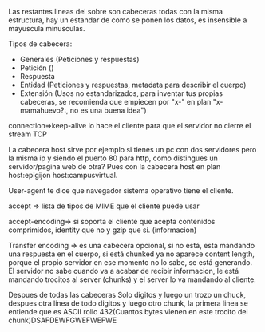 Las restantes lineas del sobre son cabeceras todas con la misma estructura, hay un estandar de como se ponen los datos, es insensible a mayuscula minusculas.

Tipos de cabecera:
* Generales (Peticiones y respuestas)
* Petición ()
* Respuesta
* Entidad (Peticiones y respuestas, metadata para describir el cuerpo)
* Extensión (Usos no estandarizados, para inventar tus propias cabeceras, se recomienda que empiecen por "x-" en plan "x-mamahuevo?:, no es una buena idea")

connection=>keep-alive lo hace el cliente para que el servidor no cierre el stream TCP 

La cabecera host sirve por ejemplo si tienes un pc con dos servidores pero la misma ip y siendo el puerto 80 para http, como distingues un servidor/pagina web de otra? Pues con la cabecera host en plan host:epigijon host:campusvirtual.

User-agent te dice que navegador sistema operativo tiene el cliente.

accept => lista de tipos de MIME que el cliente puede usar

accept-encoding=> si soporta el cliente que acepta contenidos comprimidos, identity que no y gzip que si. (informacion)


Transfer encoding => es una cabecera opcional, si no está, está mandando una respuesta en el cuerpo, si está chunked ya no aparece content length, porque el propio servidor en ese momento no lo sabe, se está generando. El servidor no sabe cuando va a acabar de recibir informacion, le está mandando trocitos al server (chunks) y el server lo va mandando al cliente.

Despues de todas las cabeceras
Solo digitos y luego un trozo un chuck, despues otra linea de todo digitos y luego otro chunk, la primera linea se entiende que es ASCII rollo 432<CRLF>(Cuantos bytes vienen en este trocito del chunk)DSAFDEWFGWEFWEFWE
